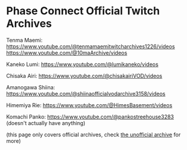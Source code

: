 # Phase Connect Official Twitch Archives

Tenma Maemi: 
https://www.youtube.com/@tenmamaemitwitcharchives1226/videos
https://www.youtube.com/@10maArchive/videos
 
Kaneko Lumi: https://www.youtube.com/@lumikaneko/videos
 
Chisaka Airi: https://www.youtube.com/@chisakairiVOD/videos
 
Amanogawa Shiina: https://www.youtube.com/@shiinaofficialvodarchive3158/videos
 
Himemiya Rie: https://www.youtube.com/@HimesBasement/videos
 
Komachi Panko: https://www.youtube.com/@pankostreehouse3283 (doesn't actually have anything)

(this page only covers official archives, check [the unofficial archive](https://rentry.org/pcgunofficialarchive) for more)
